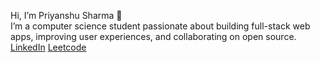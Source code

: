 Hi, I’m Priyanshu Sharma 👋  
I’m a computer science student passionate about building full-stack web apps, improving user experiences, and collaborating on open source.
[LinkedIn](https://www.linkedin.com/in/priyanshu-sharma-4457b734b?utm_source=share&utm_campaign=share_via&utm_content=profile&utm_medium=ios_app) 
[Leetcode](https://leetcode.com/u/priyanshu298/)

